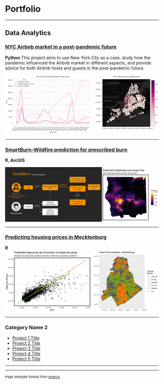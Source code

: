 # Portfolio

---

## Data Analytics

### [NYC Airbnb market in a post-pandemic future](https://shujingyi.github.io/NYC-Airbnb-blog/)
**Python**
This project aims to use New York City as a case, study how the pandemic influenced the Airbnb market in different aspects, and provide advice for both Airbnb hosts and guests in the post-pandemic future.

<img src="images/Airbnb.jpg?raw=true"/>


---
### [SmartBurn-Wildfire prediction for prescribed burn](https://htmlpreview.github.io/?https://github.com/ShujingYi/California-Wildfire/blob/main/Wildfire_Shujing%20%26%20Yuehui.html)  
**R, ArcGIS**

<img src="images/wildfire.jpg?raw=true"/>

---
### [Predicting housing prices in Mecklenburg](https://htmlpreview.github.io/?https://github.com/ShujingYi/Midterm-Predicting-Housing-Prices/blob/main/opendata_wrangling_SY_Final.html)  
**R**
<img src="images/housing.jpg?raw=true"/>

---

### Category Name 2

- [Project 1 Title](http://example.com/)
- [Project 2 Title](http://example.com/)
- [Project 3 Title](http://example.com/)
- [Project 4 Title](http://example.com/)
- [Project 5 Title](http://example.com/)

---




---
<p style="font-size:11px">Page template forked from <a href="https://github.com/evanca/quick-portfolio">evanca</a></p>
<!-- Remove above link if you don't want to attibute -->
